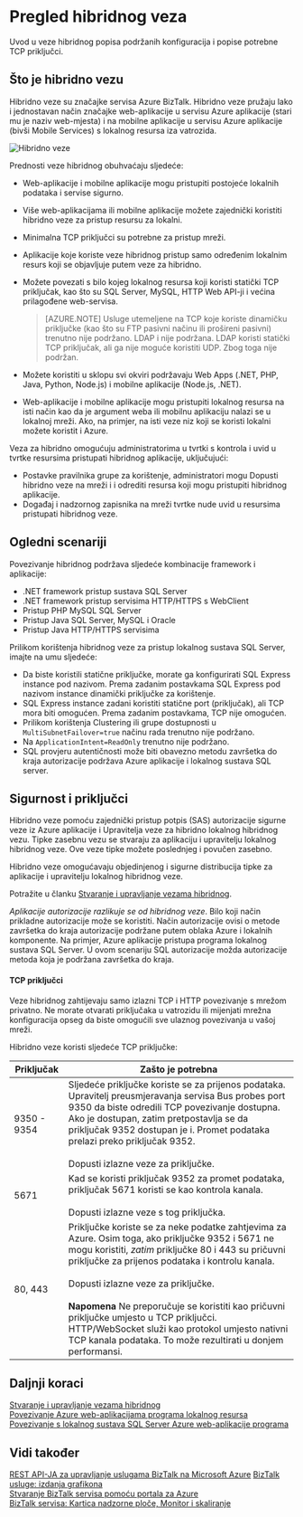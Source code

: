 <properties
    pageTitle="Pregled veza hibridnog | Microsoft Azure"
    description="Saznajte više o hibridnog veze, sigurnost, TCP priključci i podržanim konfiguracije. MABS, WABS."
    services="biztalk-services"
    documentationCenter=""
    authors="MandiOhlinger"
    manager="erikre"
    editor=""/>

<tags
    ms.service="biztalk-services"
    ms.workload="integration"
    ms.tgt_pltfrm="na"
    ms.devlang="na"
    ms.topic="get-started-article"
    ms.date="10/18/2016"
    ms.author="ccompy"/>


# <a name="hybrid-connections-overview"></a>Pregled hibridnog veza
Uvod u veze hibridnog popisa podržanih konfiguracija i popise potrebne TCP priključci.


## <a name="what-is-a-hybrid-connection"></a>Što je hibridno vezu

Hibridno veze su značajke servisa Azure BizTalk. Hibridno veze pružaju lako i jednostavan način značajke web-aplikacije u servisu Azure aplikacije (stari mu je naziv web-mjesta) i na mobilne aplikacije u servisu Azure aplikacije (bivši Mobile Services) s lokalnog resursa iza vatrozida.

![Hibridno veze][HCImage]

Prednosti veze hibridnog obuhvaćaju sljedeće:

- Web-aplikacije i mobilne aplikacije mogu pristupiti postojeće lokalnih podataka i servise sigurno.
- Više web-aplikacijama ili mobilne aplikacije možete zajednički koristiti hibridno veze za pristup resursu za lokalni.
- Minimalna TCP priključci su potrebne za pristup mreži.
- Aplikacije koje koriste veze hibridnog pristup samo određenim lokalnim resurs koji se objavljuje putem veze za hibridno.
- Možete povezati s bilo kojeg lokalnog resursa koji koristi statički TCP priključak, kao što su SQL Server, MySQL, HTTP Web API-ji i većina prilagođene web-servisa.

    > [AZURE.NOTE] Usluge utemeljene na TCP koje koriste dinamičku priključke (kao što su FTP pasivni načinu ili prošireni pasivni) trenutno nije podržano. LDAP i nije podržana. LDAP koristi statički TCP priključak, ali ga nije moguće koristiti UDP. Zbog toga nije podržan.

- Možete koristiti u sklopu svi okviri podržavaju Web Apps (.NET, PHP, Java, Python, Node.js) i mobilne aplikacije (Node.js, .NET).
- Web-aplikacije i mobilne aplikacije mogu pristupiti lokalnog resursa na isti način kao da je argument weba ili mobilnu aplikaciju nalazi se u lokalnoj mreži. Ako, na primjer, na isti veze niz koji se koristi lokalni možete koristit i Azure.


Veza za hibridno omogućuju administratorima u tvrtki s kontrola i uvid u tvrtke resursima pristupati hibridnog aplikacije, uključujući:

- Postavke pravilnika grupe za korištenje, administratori mogu Dopusti hibridno veze na mreži i i odrediti resursa koji mogu pristupiti hibridnog aplikacije.
- Događaj i nadzornog zapisnika na mreži tvrtke nude uvid u resursima pristupati hibridnog veze.


## <a name="example-scenarios"></a>Ogledni scenariji

Povezivanje hibridnog podržava sljedeće kombinacije framework i aplikacije:

- .NET framework pristup sustava SQL Server
- .NET framework pristup servisima HTTP/HTTPS s WebClient
- Pristup PHP MySQL SQL Server
- Pristup Java SQL Server, MySQL i Oracle
- Pristup Java HTTP/HTTPS servisima

Prilikom korištenja hibridnog veze za pristup lokalnog sustava SQL Server, imajte na umu sljedeće:

- Da biste koristili statične priključke, morate ga konfigurirati SQL Express instance pod nazivom. Prema zadanim postavkama SQL Express pod nazivom instance dinamički priključke za korištenje.
- SQL Express instance zadani koristiti statične port (priključak), ali TCP mora biti omogućen. Prema zadanim postavkama, TCP nije omogućen.
- Prilikom korištenja Clustering ili grupe dostupnosti u `MultiSubnetFailover=true` načinu rada trenutno nije podržano.
- Na `ApplicationIntent=ReadOnly` trenutno nije podržano.
- SQL provjeru autentičnosti može biti obavezno metodu završetka do kraja autorizacije podržava Azure aplikacije i lokalnog sustava SQL server.


## <a name="security-and-ports"></a>Sigurnost i priključci

Hibridno veze pomoću zajednički pristup potpis (SAS) autorizacije sigurne veze iz Azure aplikacije i Upravitelja veze za hibridno lokalnog hibridnog vezu. Tipke zasebnu vezu se stvaraju za aplikaciju i upravitelju lokalnog hibridnog veze. Ove veze tipke možete poslednjeg i povučen zasebno.

Hibridno veze omogućavaju objedinjenog i sigurne distribucija tipke za aplikacije i upravitelju lokalnog hibridnog veze.

Potražite u članku [Stvaranje i upravljanje vezama hibridnog](integration-hybrid-connection-create-manage.md).

*Aplikacije autorizacije razlikuje se od hibridnog veze*. Bilo koji način prikladne autorizacije može se koristiti. Način autorizacije ovisi o metode završetka do kraja autorizacije podržane putem oblaka Azure i lokalnih komponente. Na primjer, Azure aplikacije pristupa programa lokalnog sustava SQL Server. U ovom scenariju SQL autorizacije možda autorizacije metoda koja je podržana završetka do kraja.

#### <a name="tcp-ports"></a>TCP priključci
Veze hibridnog zahtijevaju samo izlazni TCP i HTTP povezivanje s mrežom privatno. Ne morate otvarati priključaka u vatrozidu ili mijenjati mrežna konfiguracija opseg da biste omogućili sve ulaznog povezivanja u vašoj mreži.

Hibridno veze koristi sljedeće TCP priključke:

Priključak | Zašto je potrebna
--- | ---
9350 - 9354 | Sljedeće priključke koriste se za prijenos podataka. Upravitelj preusmjeravanja servisa Bus probes port 9350 da biste odredili TCP povezivanje dostupna. Ako je dostupan, zatim pretpostavlja se da priključak 9352 dostupan je i. Promet podataka prelazi preko priključak 9352. <br/><br/>Dopusti izlazne veze za priključke.
5671 | Kad se koristi priključak 9352 za promet podataka, priključak 5671 koristi se kao kontrola kanala. <br/><br/>Dopusti izlazne veze s tog priključka.
80, 443 | Priključke koriste se za neke podatke zahtjevima za Azure. Osim toga, ako priključke 9352 i 5671 ne mogu koristiti, *zatim* priključke 80 i 443 su pričuvni priključke za prijenos podataka i kontrolu kanala.<br/><br/>Dopusti izlazne veze za priključke. <br/><br/>**Napomena** Ne preporučuje se koristiti kao pričuvni priključke umjesto u TCP priključci. HTTP/WebSocket služi kao protokol umjesto nativni TCP kanala podataka. To može rezultirati u donjem performansi.



## <a name="next-steps"></a>Daljnji koraci

[Stvaranje i upravljanje vezama hibridnog](integration-hybrid-connection-create-manage.md)<br/>
[Povezivanje Azure web-aplikacijama programa lokalnog resursa](../app-service-web/web-sites-hybrid-connection-get-started.md)<br/>
[Povezivanje s lokalnog sustava SQL Server Azure web-aplikacije programa](../app-service-web/web-sites-hybrid-connection-connect-on-premises-sql-server.md)<br/>


## <a name="see-also"></a>Vidi također

[REST API-JA za upravljanje uslugama BizTalk na Microsoft Azure](http://msdn.microsoft.com/library/azure/dn232347.aspx)
[BizTalk usluge: izdanja grafikona](biztalk-editions-feature-chart.md)<br/>
[Stvaranje BizTalk servisa pomoću portala za Azure](biztalk-provision-services.md)<br/>
[BizTalk servisa: Kartica nadzorne ploče, Monitor i skaliranje](biztalk-dashboard-monitor-scale-tabs.md)<br/>

[HCImage]: ./media/integration-hybrid-connection-overview/WABS_HybridConnectionImage.png
[HybridConnectionTab]: ./media/integration-hybrid-connection-overview/WABS_HybridConnectionTab.png
[HCOnPremSetup]: ./media/integration-hybrid-connection-overview/WABS_HybridConnectionOnPremSetup.png
[HCManageConnection]: ./media/integration-hybrid-connection-overview/WABS_HybridConnectionManageConn.png

